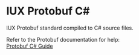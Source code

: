 # IUX Protobuf C#

IUX Protobuf standard compiled to C# source files.

Refer to the Protobuf documentation for help:\
[Protobuf C# Guide](https://developers.google.com/protocol-buffers/docs/csharptutorial)
